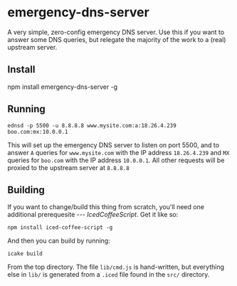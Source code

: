 emergency-dns-server
====================

A very simple, zero-config emergency DNS server.  Use this if
you want to answer some DNS queries, but relegate the majority
of the work to a (real) upstream server.

Install
--------

   npm install emergency-dns-server -g


Running
-------

    ednsd -p 5500 -u 8.8.8.8 www.mysite.com:a:18.26.4.239 boo.com:mx:10.0.0.1


This will set up the emergency DNS server to listen on port 5500,
and to answer `A` queries for `www.mysite.com` with the IP
address `18.26.4.239` and `MX` queries for `boo.com` with the IP
address `10.0.0.1`.  All other requests will be proxied to the upstream
server at `8.8.8.8`

Building
--------

If you want to change/build this thing from scratch, you'll need one
additional prerequesite --- *IcedCoffeeScript*.  Get it like so:

    npm install iced-coffee-script -g

And then you can build by running:

    icake build

From the top directory.  The file `lib/cmd.js` is hand-written,
but everything else in `lib/` is generated from a `.iced` file
found in the `src/` directory.
